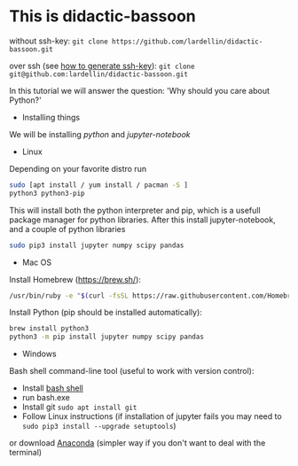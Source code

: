 # This is didactic-bassoon

without ssh-key: `git clone https://github.com/lardellin/didactic-bassoon.git`

over ssh (see [how to generate ssh-key](https://help.github.com/en/articles/generating-a-new-ssh-key-and-adding-it-to-the-ssh-agent#generating-a-new-ssh-key)): `git clone git@github.com:lardellin/didactic-bassoon.git`

In this tutorial we will answer the question: 'Why should you care about Python?'

* Installing things

We will be installing *python* and *jupyter-notebook*
  * Linux
  
  Depending on your favorite distro run
  
  ```bash 
  sudo [apt install / yum install / pacman -S ] 
  python3 python3-pip 
  ```
  This will install both the python interpreter and pip, which is a
  usefull package manager for python libraries. After this install
  jupyter-notebook, and a couple of python libraries
  
  ```bash
  sudo pip3 install jupyter numpy scipy pandas
  ```
  
  * Mac OS
  
  Install Homebrew (https://brew.sh/): 
  ```bash
  /usr/bin/ruby -e "$(curl -fsSL https://raw.githubusercontent.com/Homebrew/install/master/install)"
  ``` 
  Install Python (pip should be installed automatically):
  
  ```bash
  brew install python3
  python3 -m pip install jupyter numpy scipy pandas
  ```
  
  * Windows
  
  Bash shell command-line tool (useful to work with version control):
  
   - Install [bash shell](https://www.youtube.com/watch?v=Cvrqmq9A3tA&t=24s)
   - run bash.exe
   - Install git `sudo apt install git` 
   - Follow Linux instructions (if installation of jupyter fails you may need to `sudo pip3 install --upgrade setuptools`)

  or download [Anaconda](https://www.anaconda.com/distribution/) (simpler way if you don't want to deal with the terminal)
